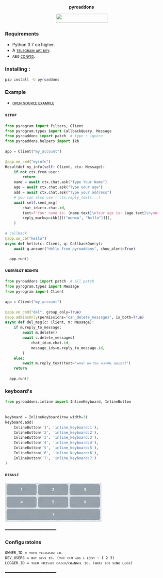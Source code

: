 <p align="center">
<b> pyroaddons </b>
</p>

<p align="center"><a href="https://pepy.tech/project/pyroaddons"> <img src="https://static.pepy.tech/personalized-badge/pyroaddons?period=total&units=international_system&left_color=black&right_color=black&left_text=Downloads" width="169" height="29.69"/></a></p>

### Requirements 

- Python 3.7 ᴏʀ higher.
- A [ᴛᴇʟᴇɢʀᴀᴍ ᴀᴘɪ ᴋᴇʏ](https://docs.pyrogram.org/intro/setup#api-keys).
- ᴀʙɢ [ᴄᴏɴғɪɢ](https://github.com/saifalisew1508/pyroaddons#configuratoins).

### Installing :

```bash
pip install -U pyroaddons
```

### Example
- [ᴏᴘᴇɴ sᴏᴜʀᴄᴇ ᴇxᴀᴍᴘʟᴇ](https://github.com/saifalisew1508/pyroaddons/network/dependents)


#### sᴇᴛᴜᴘ
```python
from pyrogram import filters, Client
from pyrogram.types import CallbackQuery, Message
from pyroaddons import patch  # type : ignore
from pyroaddons.helpers import ikb

app = Client("my_account")

@app.on_cmd("myinfo")
Resultdef my_info(self: Client, ctx: Message):
    if not ctx.from_user:
        return
    name = await ctx.chat.ask("Type Your Name")
    age = await ctx.chat.ask("Type your age")
    add = await ctx.chat.ask("Type your address")
    # you can also use : ctx.reply_text(...)
    await self.send_msg(
        chat_id=ctx.chat.id,
        text=f"Your name is: {name.text}\nYour age is: {age.text}\nyour address is: {add.text}",
        reply_markup=ikb([[("ʙᴜᴛᴛᴏɴ", "hello")]]),
    )

# callback 
@app.on_cb("hello")
async def hello(c: Client, q: CallbackQuery):
    await q.answer("Hello from pyroaddons", show_alert=True)

  app.run()
```
>
#### ᴜsᴇʀ/ʙᴏᴛ ʀɪɢʜᴛs 

```python
from pyroaddons import patch  # all patch
from pyrogram.types import Message
from pyrogram import Client

app = Client("my_account")

@app.on_cmd("del", group_only=True)
@app.adminsOnly(permissions="can_delete_messages", is_both=True)
async def del_msg(c: Client, m: Message):
    if m.reply_to_message:
        await m.delete()
        await c.delete_messages(
            chat_id=m.chat.id,
            message_ids=m.reply_to_message.id,
        )
    else:
        await m.reply_text(text="ᴡʜᴀᴛ ᴅᴏ ʏᴏᴜ ᴡᴀɴɴᴀ ᴅᴇʟᴇᴛᴇ?")
    return
  
  app.run()
```


>
### keyboard's

```python
from pyroaddons.inline import InlineKeyboard, InlineButton


keyboard = InlineKeyboard(row_width=3)
keyboard.add(
    InlineButton('1', 'inline_keyboard:1'),
    InlineButton('2', 'inline_keyboard:2'),
    InlineButton('3', 'inline_keyboard:3'),
    InlineButton('4', 'inline_keyboard:4'),
    InlineButton('5', 'inline_keyboard:5'),
    InlineButton('6', 'inline_keyboard:6'),
    InlineButton('7', 'inline_keyboard:7')
)
```

#### ʀᴇsᴜʟᴛ

<p><img src="https://raw.githubusercontent.com/saifalisew1508/pyroaddons/main/doce/images/add_inline_button.png" alt="add_inline_button"></p>

━━━━━━━━━━━━━━━━━━━━
### Configuratoins
```
OWNER_ID = ʏᴏᴜʀ ᴛᴇʟᴇɢʀᴀᴍ ɪᴅ.
DEV_USERS = ʙᴏᴛ ᴅᴇᴠs ɪᴅ. (ʏᴏᴜ ᴄᴀɴ ᴀᴅᴅ ᴀ ʟɪsᴛ : 1 2 3)
LOGGER_ID = ʏᴏᴜʀ ᴘʀɪᴠᴀᴛᴇ ɢʀᴏᴜᴘ/ᴄʜᴀɴɴᴇʟ ɪᴅ. (ʜᴇʀᴇ ʙᴏᴛ sᴇɴᴅ ʟᴏɢs)
```
━━━━━━━━━━━━━━━━━━━━ 

